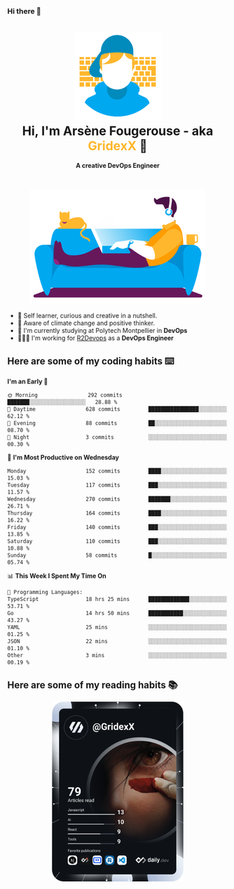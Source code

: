 ### Hi there 👋

<!--
**GridexX/gridexx** is a ✨ _special_ ✨ repository because its `README.md` (this file) appears on your GitHub profile.

Here are some ideas to get you started:

- 🔭 I’m currently working on ...
- 🌱 I’m currently learning ...
- 👯 I’m looking to collaborate on ...
- 🤔 I’m looking for help with ...
- 💬 Ask me about ...
- 📫 How to reach me: ...
- 😄 Pronouns: ...
- ⚡ Fun fact: ...
-->


<!-- Header -->
<h1 align="center">
  <img src="./images/user_profile.png" width="200">
  <br>
  Hi, I'm Arsène Fougerouse - aka <span style="color:#ffb72e">GridexX</span> 👋
</h1>


<p align="center">
  <b>A creative DevOps Engineer </b>
</p>
<br/>
<p align="center">
  <img src="./images/man_couch.png" width="400">
</p>

- 🎨 Self learner, curious and creative in a nutshell. 
- 🌱 Aware of climate change and positive thinker.
- 📕 I'm currently studying at Polytech Montpellier in **DevOps**
- 👨🏻‍💻 I'm working for [R2Devops](https://r2devops.io) as a **DevOps Engineer**


## Here are some of my coding habits ⌨️

<!-- Add a section about tech and Ops stack
  Like this one : https://github.com/Xanthus58#-tech-stack
-->
<!--START_SECTION:waka-->
**I'm an Early 🐤** 

```text
🌞 Morning                292 commits         ███████░░░░░░░░░░░░░░░░░░   28.88 % 
🌆 Daytime                628 commits         ████████████████░░░░░░░░░   62.12 % 
🌃 Evening                88 commits          ██░░░░░░░░░░░░░░░░░░░░░░░   08.70 % 
🌙 Night                  3 commits           ░░░░░░░░░░░░░░░░░░░░░░░░░   00.30 % 
```
📅 **I'm Most Productive on Wednesday** 

```text
Monday                   152 commits         ████░░░░░░░░░░░░░░░░░░░░░   15.03 % 
Tuesday                  117 commits         ███░░░░░░░░░░░░░░░░░░░░░░   11.57 % 
Wednesday                270 commits         ███████░░░░░░░░░░░░░░░░░░   26.71 % 
Thursday                 164 commits         ████░░░░░░░░░░░░░░░░░░░░░   16.22 % 
Friday                   140 commits         ███░░░░░░░░░░░░░░░░░░░░░░   13.85 % 
Saturday                 110 commits         ███░░░░░░░░░░░░░░░░░░░░░░   10.88 % 
Sunday                   58 commits          █░░░░░░░░░░░░░░░░░░░░░░░░   05.74 % 
```


📊 **This Week I Spent My Time On** 

```text
💬 Programming Languages: 
TypeScript               18 hrs 25 mins      █████████████░░░░░░░░░░░░   53.71 % 
Go                       14 hrs 50 mins      ███████████░░░░░░░░░░░░░░   43.27 % 
YAML                     25 mins             ░░░░░░░░░░░░░░░░░░░░░░░░░   01.25 % 
JSON                     22 mins             ░░░░░░░░░░░░░░░░░░░░░░░░░   01.10 % 
Other                    3 mins              ░░░░░░░░░░░░░░░░░░░░░░░░░   00.19 % 
```


<!--END_SECTION:waka-->

## Here are some of my reading habits 📚
<div  align="center">
  <img src="./images/devcard.svg" width="300">
</div>
